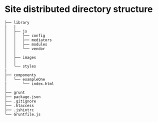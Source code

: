 # Site distributed directory structure

    ├── library
    |   |
    │   ├── js
    │   │   ├── config
    │   │   ├── mediators
    │   │   ├── modules
    │   │   └── vendor
    │   │
    │   ├── images
    │   │
    │   └── styles
    |
    ├── components
    │   └── exampleOne
    |       └── index.html
    │
    ├── grunt
    ├── package.json
    ├── .gitignore
    ├── .htaccess
    ├── .jshintrc
    └── Gruntfile.js